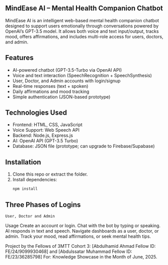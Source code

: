 ## MindEase AI – Mental Health Companion Chatbot
MindEase AI is an intelligent web-based mental health companion chatbot designed to support users emotionally through conversations powered by OpenAI’s GPT-3.5 model. It allows both voice and text input/output, tracks mood, offers affirmations, and includes multi-role access for users, doctors, and admin.

## Features
- AI-powered chatbot (GPT-3.5-Turbo via OpenAI API)
- Voice and text interaction (SpeechRecognition + SpeechSynthesis)
- User, Doctor, and Admin accounts with login/signup
- Real-time responses (text + spoken)
- Daily affirmations and mood tracking
- Simple authentication (JSON-based prototype)

## Technologies Used
- Frontend: HTML, CSS, JavaScript
- Voice Support: Web Speech API
- Backend: Node.js, Express.js
- AI: OpenAI API (GPT-3.5 Turbo)
- Database: JSON file (prototype; can upgrade to Firebase/Supabase)

## Installation
1. Clone this repo or extract the folder.
2. Install dependencies:
   ```bash
   npm install

## Three Phases of Logins
    User, Doctor and Admin

Usage
Create an account or login.
Chat with the bot by typing or speaking.
AI responds in text and speech.
Navigate dashboards as a user, doctor, or admin.
Track your mood, read affirmations, or seek mental health tips.

Project by the Fellows of 3MTT Cohort 3: [Abdulhamid Ahmad Fellow ID: FE/24/9099930468] and [Abdulssatar Muhammad Fellow ID: FE/23/36285798]
For: Knowledge Showcase in the Month of June, 2025.
